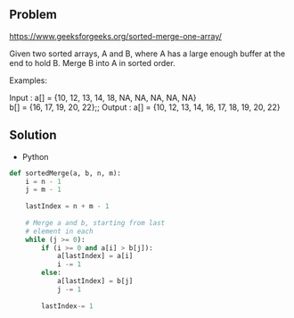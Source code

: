 Problem
--------
https://www.geeksforgeeks.org/sorted-merge-one-array/

Given two sorted arrays, A and B, where A has a large enough buffer at the end to hold B. 
Merge B into A in sorted order.

Examples: 

Input : a[] = {10, 12, 13, 14, 18, NA, NA, NA, NA, NA}   
        b[] = {16, 17, 19, 20, 22};;
Output : a[] = {10, 12, 13, 14, 16, 17, 18, 19, 20, 22}


Solution
--------

- Python

```python
def sortedMerge(a, b, n, m):
    i = n - 1
    j = m - 1
     
    lastIndex = n + m - 1
     
    # Merge a and b, starting from last
    # element in each
    while (j >= 0):
        if (i >= 0 and a[i] > b[j]):
            a[lastIndex] = a[i]
            i -= 1
        else:
            a[lastIndex] = b[j]
            j -= 1
        
        lastIndex-= 1
```